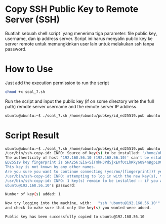 # Copy SSH Public Key to Remote Server (SSH)

Buatlah sebuah shell script `yang menerima tiga parameter: file public key, username, dan ip address server. Script ini harus menyalin public key ke server remote untuk memungkinkan user lain untuk melakukan ssh tanpa password.

# How to Use
Just add the execution permission to run the script 
```bash
chmod +x soal_7.sh
```
Run the script and input the public key (if on some directory write the full path) remote server username and the remote server IP address 
```bash
ubuntu@ubuntu:~$ ./soal_7.sh /home/ubuntu/pubkey/id_ed25519.pub ubuntu 192.168.56.10
```
# Script Result
```bash
ubuntu@ubuntu:~$ ./soal_7.sh /home/ubuntu/pubkey/id_ed25519.pub ubuntu 192.168.56.10
/usr/bin/ssh-copy-id: INFO: Source of key(s) to be installed: "/home/ubuntu/pubkey/id_ed25519.pub"
The authenticity of host '192.168.56.10 (192.168.56.10)' can't be established.
ED25519 key fingerprint is SHA256:EiG+5iTmkH3PdSjxEVfOcLhRky6U94nBgp1OCw/D4jI.
This key is not known by any other names.
Are you sure you want to continue connecting (yes/no/[fingerprint])? yes
/usr/bin/ssh-copy-id: INFO: attempting to log in with the new key(s), to filter out any that are already installed
/usr/bin/ssh-copy-id: INFO: 1 key(s) remain to be installed -- if you are prompted now it is to install the new keys
ubuntu@192.168.56.10's password: 

Number of key(s) added: 1

Now try logging into the machine, with:   "ssh 'ubuntu@192.168.56.10'"
and check to make sure that only the key(s) you wanted were added.

Public key has been successfully copied to ubuntu@192.168.56.10
```